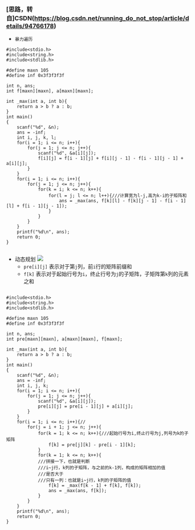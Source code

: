### [思路，转自]CSDN(https://blog.csdn.net/running_do_not_stop/article/details/94766178)

* ```暴力遍历```

```
#include<stdio.h>
#include<string.h>
#include<stdlib.h>

#define maxn 105
#define inf 0x3f3f3f3f

int n, ans;
int f[maxn][maxn], a[maxn][maxn];

int _max(int a, int b){
    return a > b ? a : b;
}
int main()
{
    scanf("%d", &n);
    ans = -inf;
    int i, j, k, l;
    for(i = 1; i <= n; i++){
        for(j = 1; j <= n; j++){
            scanf("%d", &a[i][j]);
            f[i][j] = f[i - 1][j] + f[i][j - 1] - f[i - 1][j - 1] + a[i][j];
        }
    }
    for(i = 1; i <= n; i++){
        for(j = 1; j <= n; j++){
            for(k = i; k <= n; k++){
                for(l = j; l <= n; l++){///计算宽为l-j,高为k-i的子矩阵和
                    ans = _max(ans, f[k][l] - f[k][j - 1] - f[i - 1][l] + f[i - 1][j - 1]);
                }
            }
        }
    }
    printf("%d\n", ans);
    return 0;
}


```


* 动态规划
![](https://github.com/xiean927/code/blob/master/Image/%E6%9C%80%E5%A4%A7%E5%AD%90%E7%9F%A9%E9%98%B5%E5%92%8C1.png)
  * ```pre[i][j]``` 表示对于第```j```列，前```i```行的矩阵前缀和
  * ```f[k]``` 表示对于起始行号为```i```，终止行号为```j```的子矩阵，子矩阵第```k```列的元素之和

```

#include<stdio.h>
#include<string.h>
#include<stdlib.h>

#define maxn 105
#define inf 0x3f3f3f3f

int n, ans;
int pre[maxn][maxn], a[maxn][maxn], f[maxn];

int _max(int a, int b){
    return a > b ? a : b;
}
int main()
{
    scanf("%d", &n);
    ans = -inf;
    int i, j, k;
    for(i = 1; i <= n; i++){
        for(j = 1; j <= n; j++){
            scanf("%d", &a[i][j]);
            pre[i][j] = pre[i - 1][j] + a[i][j];
        }
    }
    for(i = 1; i <= n; i++){//
        for(j = i + 1; j <= n; j++){
            for(k = 1; k <= n; k++){///起始行号为i,终止行号为j,列号为k的子矩阵
                f[k] = pre[j][k] - pre[i - 1][k];
            }
            for(k = 1; k <= n; k++){
			///拼接一下，也就是判断
			///i~j行，k列的子矩阵，与之前的k-1列，构成的矩阵相加的值
			///是否大于
			///只有一列：也就是i~j行，k列的子矩阵的值
                f[k] = _max(f[k - 1] + f[k], f[k]);
                ans = _max(ans, f[k]);
            }
        }
    }
    printf("%d\n", ans);
    return 0;
}

```
